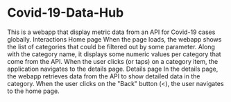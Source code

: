 # Covid-19-Data-Hub
This is a webapp that display metric data from an API for Covid-19 cases globally. Interactions  Home page  When the page loads, the webapp shows the list of categories that could be filtered out by some parameter. Along with the category name, it displays some numeric values per category that come from the API. When the user clicks (or taps) on a category item, the application navigates to the details page.  Details page  In the details page, the webapp retrieves data from the API to show detailed data in the category. When the user clicks on the "Back" button (&lt;), the user navigates to the home page.
